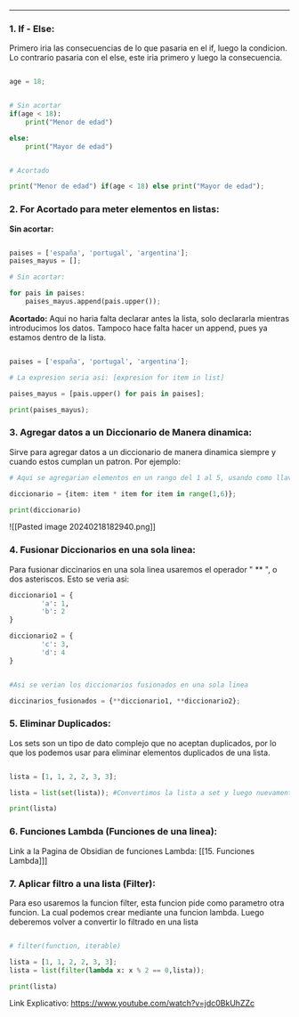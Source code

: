 
---
### 1. If  - Else:
Primero iria las consecuencias de lo que pasaria en el if, luego la condicion. Lo contrario pasaria con el else, este iria primero y luego la consecuencia.

```python

age = 18;


# Sin acortar
if(age < 18): 
    print("Menor de edad")

else: 
    print("Mayor de edad")


# Acortado

print("Menor de edad") if(age < 18) else print("Mayor de edad");


```

### 2. For Acortado para meter elementos en listas:
**Sin acortar:**

```python

paises = ['españa', 'portugal', 'argentina'];
paises_mayus = [];

# Sin acortar:

for pais in paises:
    paises_mayus.append(pais.upper());


```


**Acortado:**
Aqui no haria falta declarar antes la lista, solo declararla mientras introducimos los datos. Tampoco hace falta hacer un append, pues ya estamos dentro de la lista. 
```python

paises = ['españa', 'portugal', 'argentina'];

# La expresion seria asi: [expresion for item in list]

paises_mayus = [pais.upper() for pais in paises];

print(paises_mayus);

```


### 3. Agregar datos a un Diccionario de Manera dinamica:
Sirve para agregar datos  a un diccionario de manera dinamica siempre y cuando estos cumplan un patron. Por ejemplo: 

```python
# Aqui se agregarian elementos en un rango del 1 al 5, usando como llave el valor de item y poniendo como valor item * item.

diccionario = {item: item * item for item in range(1,6)};

print(diccionario)

```

![[Pasted image 20240218182940.png]]

### 4. Fusionar Diccionarios en una sola linea:
Para fusionar diccinarios en una sola linea usaremos el operador " ** ", o dos asteriscos. Esto se veria asi:

```python
diccionario1 = {
        'a': 1,
        'b': 2
}

diccionario2 = {
        'c': 3,
        'd': 4
}


#Asi se verian los diccionarios fusionados en una sola linea

diccinarios_fusionados = {**diccionario1, **diccionario2};


```


### 5. Eliminar Duplicados:
Los sets son un tipo de dato complejo que no aceptan duplicados, por lo que los podemos usar para eliminar elementos duplicados de una lista.

```python

lista = [1, 1, 2, 2, 3, 3];

lista = list(set(lista)); #Convertimos la lista a set y luego nuevamente a lista

print(lista)

```

### 6. Funciones Lambda (Funciones de una linea):

Link a la Pagina de Obsidian de funciones Lambda:
[[15. Funciones Lambda]]]

### 7. Aplicar filtro a una lista (Filter):
Para eso usaremos la funcion filter, esta funcion pide como parametro otra funcion. La cual podemos crear mediante una funcion lambda. Luego deberemos volver a convertir lo filtrado en una lista

```python

# filter(function, iterable)

lista = [1, 1, 2, 2, 3, 3];
lista = list(filter(lambda x: x % 2 == 0,lista));

print(lista)

```


Link Explicativo: https://www.youtube.com/watch?v=jdc0BkUhZZc
